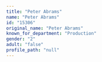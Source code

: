 ```yaml
---
title: "Peter Abrams"
name: "Peter Abrams"
id: "15306"
original_name: "Peter Abrams"
known_for_department: "Production"
gender: "2"
adult: "false"
profile_path: "null"
---
```

